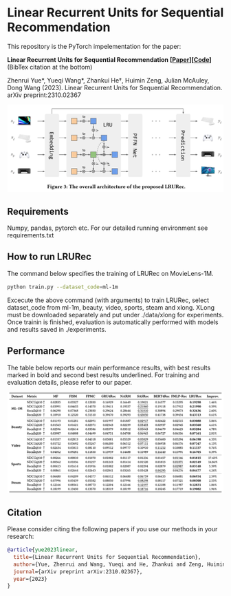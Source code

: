 # Linear Recurrent Units for Sequential Recommendation

This repository is the PyTorch impelementation for the paper:

**Linear Recurrent Units for Sequential Recommendation [[Paper](https://browse.arxiv.org/pdf/2310.02367.pdf)][[Code](https://github.com/yueqirex/lrurec)]** (BibTex citation at the bottom)

Zhenrui Yue*, Yueqi Wang*, Zhankui He†, Huimin Zeng, Julian McAuley, Dong Wang (2023). Linear Recurrent Units for Sequential Recommendation. arXiv preprint:2310.02367

<img src=media/overall_model_arch.png width=1000>


## Requirements

Numpy, pandas, pytorch etc. For our detailed running environment see requirements.txt


## How to run LRURec
The command below specifies the training of LRURec on MovieLens-1M.
```bash
python train.py --dataset_code=ml-1m
```

Excecute the above command (with arguments) to train LRURec, select dataset_code from ml-1m, beauty, video, sports, steam and xlong. XLong must be downloaded separately and put under ./data/xlong for experiments. Once trainin is finished, evaluation is automatically performed with models and results saved in ./experiments.


## Performance

The table below reports our main performance results, with best results marked in bold and second best results underlined. For training and evaluation details, please refer to our paper.

<img src=media/performance.png width=1000>


## Citation
Please consider citing the following papers if you use our methods in your research:
```bib
@article{yue2023linear,
  title={Linear Recurrent Units for Sequential Recommendation},
  author={Yue, Zhenrui and Wang, Yueqi and He, Zhankui and Zeng, Huimin and McAuley, Julian and Wang, Dong},
  journal={arXiv preprint arXiv:2310.02367},
  year={2023}
}
```
